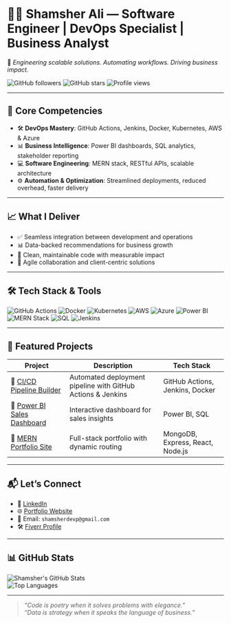 # 👨‍💻 Shamsher Ali — Software Engineer | DevOps Specialist | Business Analyst  
🚀 *Engineering scalable solutions. Automating workflows. Driving business impact.*

![GitHub followers](https://img.shields.io/github/followers/shamsherali?style=social)
![GitHub stars](https://img.shields.io/github/stars/shamsherali?style=social)
![Profile views](https://komarev.com/ghpvc/?username=shamsherali&color=blue)

---

## 🔧 Core Competencies  
- 🛠 **DevOps Mastery**: GitHub Actions, Jenkins, Docker, Kubernetes, AWS & Azure  
- 📊 **Business Intelligence**: Power BI dashboards, SQL analytics, stakeholder reporting  
- 💻 **Software Engineering**: MERN stack, RESTful APIs, scalable architecture  
- ⚙️ **Automation & Optimization**: Streamlined deployments, reduced overhead, faster delivery  

---

## 📈 What I Deliver  
- ✅ Seamless integration between development and operations  
- 📊 Data-backed recommendations for business growth  
- 🧼 Clean, maintainable code with measurable impact  
- 🤝 Agile collaboration and client-centric solutions  

---

## 🛠️ Tech Stack & Tools  
![GitHub Actions](https://img.shields.io/badge/GitHub%20Actions-Automation-blue?logo=githubactions)
![Docker](https://img.shields.io/badge/Docker-Containerization-blue?logo=docker)
![Kubernetes](https://img.shields.io/badge/Kubernetes-Orchestration-blue?logo=kubernetes)
![AWS](https://img.shields.io/badge/AWS-Cloud-orange?logo=amazonaws)
![Azure](https://img.shields.io/badge/Azure-Cloud-blue?logo=microsoftazure)
![Power BI](https://img.shields.io/badge/Power%20BI-Analytics-yellow?logo=powerbi)
![MERN Stack](https://img.shields.io/badge/MERN%20Stack-Full%20Stack-green?logo=react)
![SQL](https://img.shields.io/badge/SQL-Data-blue?logo=mysql)
![Jenkins](https://img.shields.io/badge/Jenkins-CI%2FCD-red?logo=jenkins)

---

## 📂 Featured Projects  
| Project | Description | Tech Stack |
|--------|-------------|------------|
| 🔗 [CI/CD Pipeline Builder](https://github.com/shamsherali/cicd-pipeline) | Automated deployment pipeline with GitHub Actions & Jenkins | GitHub Actions, Jenkins, Docker |
| 🔗 [Power BI Sales Dashboard](https://github.com/shamsherali/powerbi-dashboard) | Interactive dashboard for sales insights | Power BI, SQL |
| 🔗 [MERN Portfolio Site](https://github.com/shamsherali/mern-portfolio) | Full-stack portfolio with dynamic routing | MongoDB, Express, React, Node.js |

---

## 📬 Let’s Connect  
- 💼 [LinkedIn](https://www.linkedin.com/in/shamsher-devops)  
- 🌐 [Portfolio Website](https://shamsherali.dev)  
- 📧 Email: `shamsherdevp@gmail.com`  
- 🛠️ [Fiverr Profile](https://www.fiverr.com/shamsherali) 

---

## 📊 GitHub Stats  
![Shamsher's GitHub Stats](https://github-readme-stats.vercel.app/api?username=shamsherali&show_icons=true&theme=radical)  
![Top Languages](https://github-readme-stats.vercel.app/api/top-langs/?username=shamsherali&layout=compact&theme=radical)

---

> _“Code is poetry when it solves problems with elegance.”_  
> _“Data is strategy when it speaks the language of business.”_


